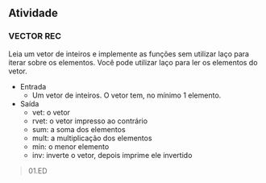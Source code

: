 ## Atividade

### VECTOR REC ###

Leia um vetor de inteiros e implemente as funções sem utilizar laço para iterar sobre os elementos.
Você pode utilizar laço para ler os elementos do vetor.

- Entrada
  - Um vetor de inteiros. O vetor tem, no mínimo 1 elemento.
- Saída
  - vet: o vetor
  - rvet: o vetor impresso ao contrário
  - sum: a soma dos elementos
  - mult: a multiplicação dos elementos
  - min: o menor elemento
  - inv: inverte o vetor, depois imprime ele invertido

> 01.ED
